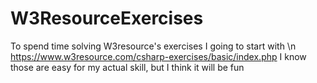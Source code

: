 # W3ResourceExercises
To spend time solving W3resource's exercises I going to start with \n https://www.w3resource.com/csharp-exercises/basic/index.php I know those are easy for my actual skill, but I think it will be fun
